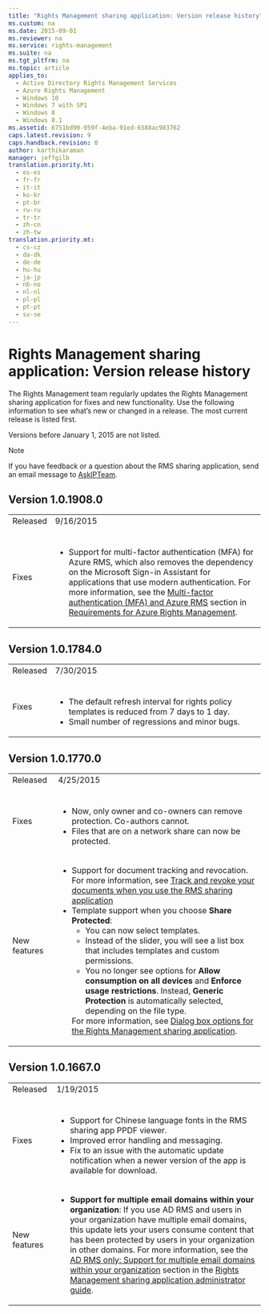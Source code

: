 ```yaml
---
title: "Rights Management sharing application: Version release history"
ms.custom: na
ms.date: 2015-09-01
ms.reviewer: na
ms.service: rights-management
ms.suite: na
ms.tgt_pltfrm: na
ms.topic: article
applies_to: 
  - Active Directory Rights Management Services
  - Azure Rights Management
  - Windows 10
  - Windows 7 with SP1
  - Windows 8
  - Windows 8.1
ms.assetid: 6751bd90-959f-4eba-91ed-6588ac983762
caps.latest.revision: 9
caps.handback.revision: 0
author: karthikaraman
manager: jeffgilb
translation.priority.ht: 
  - es-es
  - fr-fr
  - it-it
  - ko-kr
  - pt-br
  - ru-ru
  - tr-tr
  - zh-cn
  - zh-tw
translation.priority.mt: 
  - cs-cz
  - da-dk
  - de-de
  - hu-hu
  - ja-jp
  - nb-no
  - nl-nl
  - pl-pl
  - pt-pt
  - sv-se
---
```

# Rights Management sharing application: Version release history
The Rights Management team regularly updates the Rights Management sharing application for fixes and new functionality. Use the following information to see what’s new or changed in a release. The most current release is listed first.

Versions before January 1, 2015 are not listed.

> [!NOTE]
> If you have feedback or a question about the RMS sharing application, send an email message to [AskIPTeam](mailto:AskIPTeam@microsoft.com?subject=RMS%20sharing%20app:%20Feedback%20or%20question).

## Version 1.0.1908.0

|||
|-|-|
|Released <br /> <br />|9/16/2015 <br /> <br />|
|Fixes <br /> <br />|<ul><li>Support for multi-factor authentication (MFA) for Azure RMS, which also removes the dependency on the Microsoft Sign-in Assistant for applications that use modern authentication.   For more information, see the [Multi-factor authentication (MFA) and Azure RMS](../../ems/AADRightsMgmt/Requirements-for-Azure-Rights-Management.md#BKMK_MFA)   section in  [Requirements for Azure Rights Management](../../ems/AADRightsMgmt/Requirements-for-Azure-Rights-Management.md). </li> </ul>|

## Version 1.0.1784.0

|||
|-|-|
|Released <br /> <br />|7/30/2015 <br /> <br />|
|Fixes <br /> <br />|<ul><li>The default refresh interval for rights policy templates is reduced from 7 days to 1 day. </li><li>Small number of regressions and minor bugs. </li> </ul>|

## Version 1.0.1770.0

|||
|-|-|
|Released <br /> <br />|4/25/2015 <br /> <br />|
|Fixes <br /> <br />|<ul><li>Now, only owner and co-owners can remove protection. Co-authors cannot. </li><li>Files that are on a network share can now be protected. </li> </ul>|
|New features <br /> <br />|<ul><li>Support for document tracking and revocation. For more information, see [Track and revoke your documents when you use the RMS sharing application](../../ems/RMS_Client/Track-and-revoke-your-documents-when-you-use-the-RMS-sharing-application.md) </li><li>Template support when you choose **Share Protected**:<ul><li>You can now select templates. </li><li>Instead of the slider, you will see a list box that includes templates and custom permissions. </li><li>You no longer see options for **Allow consumption on all devices** and **Enforce usage restrictions**. Instead, **Generic Protection** is automatically selected, depending on the file type. </li> </ul>   For more information, see [Dialog box options for the Rights Management sharing application](../../ems/RMS_Client/Dialog-box-options-for-the-Rights-Management-sharing-application.md). </li> </ul>|

## Version 1.0.1667.0

|||
|-|-|
|Released <br /> <br />|1/19/2015 <br /> <br />|
|Fixes <br /> <br />|<ul><li>Support for Chinese language fonts in the RMS sharing app PPDF viewer. </li><li>Improved error handling and messaging. </li><li>Fix to an issue with the automatic update notification when a newer version of the app is available for download. </li> </ul>|
|New features <br /> <br />|<ul><li>**Support for multiple email domains within your organization**: If you use AD RMS and users in your organization have multiple email domains, this update lets your users consume content that has been protected by users in your organization in other domains. For more information, see the [AD RMS only: Support for multiple email domains within your organization](../../ems/RMS_Client/Rights-Management-sharing-application-administrator-guide.md#BKMK_FederatedDomains) section in the [Rights Management sharing application administrator guide](../../ems/RMS_Client/Rights-Management-sharing-application-administrator-guide.md). </li> </ul>|
